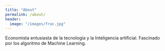 ```yaml
---
title: "About"
permalink: /about/
header:
  image: "/images/frac.jpg"
---
```


Economista entusiasta de la tecnología y la Inteligencia artificial.
Fascinado por los algoritmo de Machine Learning.
